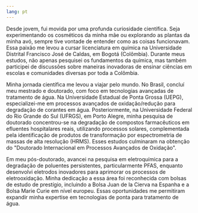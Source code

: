 ```yaml
---
lang: pt
---
```


Desde jovem, fui movida por uma profunda curiosidade científica. Seja experimentando os cosméticos da minha mãe ou explorando as plantas da minha avó, sempre tive vontade de entender como as coisas funcionavam. Essa paixão me levou a cursar licenciatura em química na Universidade Distrital Francisco José de Caldas, em Bogotá (Colômbia). Durante meus estudos, não apenas pesquisei os fundamentos da química, mas também participei de discussões sobre maneiras inovadoras de ensinar ciências em escolas e comunidades diversas por toda a Colômbia.

Minha jornada científica me levou a viajar pelo mundo. No Brasil, concluí meu mestrado e doutorado, com foco em tecnologias avançadas de tratamento de água. Na Universidade Estadual de Ponta Grossa (UEPG), especializei-me em processos avançados de oxidação/redução para degradação de corantes em água. Posteriormente, na Universidade Federal do Rio Grande do Sul (UFRGS), em Porto Alegre, minha pesquisa de doutorado concentrou-se na degradação de compostos farmacêuticos em efluentes hospitalares reais, utilizando processos solares, complementada pela identificação de produtos de transformação por espectrometria de massas de alta resolução (HRMS). Esses estudos culminaram na obtenção do "Doutorado Internacional em Processos Avançados de Oxidação".

Em meu pós-doutorado, avancei na pesquisa em eletroquímica para a degradação de poluentes persistentes, particularmente PFAS, enquanto desenvolvi eletrodos inovadores para aprimorar os processos de eletrooxidação. Minha dedicação a essa área foi reconhecida com bolsas de estudo de prestígio, incluindo a Bolsa Juan de la Cierva na Espanha e a Bolsa Marie Curie em nível europeu. Essas oportunidades me permitiram expandir minha expertise em tecnologias de ponta para tratamento de água.
